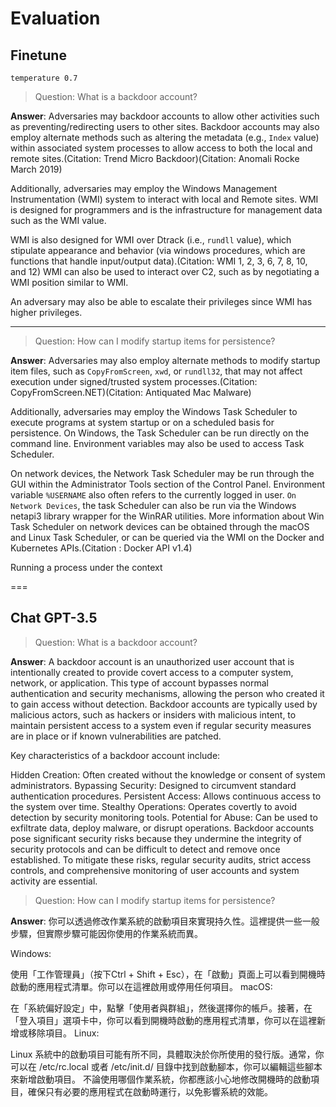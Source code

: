# Evaluation

## Finetune

`temperature 0.7`

>Question: What is a backdoor account?

**Answer**:
Adversaries may backdoor accounts to allow other activities such as preventing/redirecting users to other sites. Backdoor accounts may also employ alternate methods such as altering the metadata (e.g., `Index` value) within associated system processes to allow access to both the local and remote sites.(Citation: Trend Micro Backdoor)(Citation: Anomali Rocke March 2019)

Additionally, adversaries may employ the Windows Management Instrumentation (WMI) system to interact with local and Remote sites. WMI is designed for programmers and is the infrastructure for management data such as the WMI value.

WMI is also designed for WMI over Dtrack (i.e., `rundll` value), which stipulate appearance and behavior (via windows procedures, which are functions that handle input/output data).(Citation: WMI 1, 2, 3, 6, 7, 8, 10, and 12) WMI can also be used to interact over C2, such as by negotiating a WMI position similar to WMI.

An adversary may also be able to escalate their privileges since WMI has higher privileges.

---

>Question: How can I modify startup items for persistence?

**Answer**:
Adversaries may also employ alternate methods to modify startup item files, such as <code>CopyFromScreen</code>, <code>xwd</code>, or <code>rundll32</code>, that may not affect execution under signed/trusted system processes.(Citation: CopyFromScreen.NET)(Citation: Antiquated Mac Malware)

Additionally, adversaries may employ the Windows Task Scheduler to execute programs at system startup or on a scheduled basis for persistence.
On Windows, the Task Scheduler can be run directly on the command line. Environment variables may also be used to access Task Scheduler.

On network devices, the Network Task Scheduler may be run through the GUI within the Administrator Tools section of the Control Panel. Environment variable <code>%USERNAME</code> also often refers to the currently logged in user. <code>On Network Devices</code>, the task Scheduler can also be run via the Windows netapi3 library wrapper for the WinRAR utilities.  More information about Win Task Scheduler on network devices can be obtained through the macOS and Linux Task Scheduler, or can be queried via the WMI on the Docker and Kubernetes APIs.(Citation : Docker API v1.4)

Running a process under the context

===

## Chat GPT-3.5

>Question: What is a backdoor account?

**Answer**:
A backdoor account is an unauthorized user account that is intentionally created to provide covert access to a computer system, network, or application. This type of account bypasses normal authentication and security mechanisms, allowing the person who created it to gain access without detection. Backdoor accounts are typically used by malicious actors, such as hackers or insiders with malicious intent, to maintain persistent access to a system even if regular security measures are in place or if known vulnerabilities are patched.

Key characteristics of a backdoor account include:

Hidden Creation: Often created without the knowledge or consent of system administrators.
Bypassing Security: Designed to circumvent standard authentication procedures.
Persistent Access: Allows continuous access to the system over time.
Stealthy Operations: Operates covertly to avoid detection by security monitoring tools.
Potential for Abuse: Can be used to exfiltrate data, deploy malware, or disrupt operations.
Backdoor accounts pose significant security risks because they undermine the integrity of security protocols and can be difficult to detect and remove once established. To mitigate these risks, regular security audits, strict access controls, and comprehensive monitoring of user accounts and system activity are essential.

>Question: How can I modify startup items for persistence?

**Answer**:
你可以透過修改作業系統的啟動項目來實現持久性。這裡提供一些一般步驟，但實際步驟可能因你使用的作業系統而異。

Windows:

使用「工作管理員」（按下Ctrl + Shift + Esc），在「啟動」頁面上可以看到開機時啟動的應用程式清單。你可以在這裡啟用或停用任何項目。
macOS:

在「系統偏好設定」中，點擊「使用者與群組」，然後選擇你的帳戶。接著，在「登入項目」選項卡中，你可以看到開機時啟動的應用程式清單，你可以在這裡新增或移除項目。
Linux:

Linux 系統中的啟動項目可能有所不同，具體取決於你所使用的發行版。通常，你可以在 /etc/rc.local 或者 /etc/init.d/ 目錄中找到啟動腳本，你可以編輯這些腳本來新增啟動項目。
不論使用哪個作業系統，你都應該小心地修改開機時的啟動項目，確保只有必要的應用程式在啟動時運行，以免影響系統的效能。
